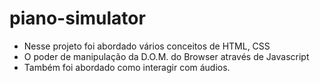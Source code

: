 # piano-simulator

- Nesse projeto foi abordado vários conceitos de HTML, CSS <br>
- O poder de manipulação da D.O.M. do Browser através de Javascript <br>
- Também foi abordado como interagir com áudios.
